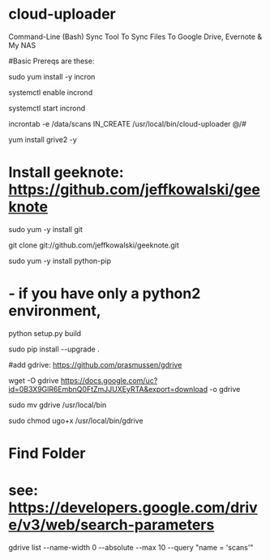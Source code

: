 # cloud-uploader
Command-Line (Bash) Sync Tool To Sync Files To Google Drive, Evernote &amp; My NAS 

#Basic Prereqs are these:

sudo yum install -y incron

systemctl enable incrond

systemctl start incrond

incrontab -e
/data/scans IN_CREATE /usr/local/bin/cloud-uploader $@/$#

yum install grive2 -y
# Install geeknote: https://github.com/jeffkowalski/geeknote

sudo yum -y install git

git clone git://github.com/jeffkowalski/geeknote.git

sudo yum -y install python-pip
# - if you have only a python2 environment,

python setup.py build

sudo pip install --upgrade .

#add gdrive:  https://github.com/prasmussen/gdrive

wget -O gdrive https://docs.google.com/uc?id=0B3X9GlR6EmbnQ0FtZmJJUXEyRTA&export=download -o gdrive

sudo mv gdrive /usr/local/bin

sudo chmod ugo+x /usr/local/bin/gdrive

# Find Folder
# see: https://developers.google.com/drive/v3/web/search-parameters
gdrive list --name-width 0 --absolute --max 10 --query "name = 'scans'"
